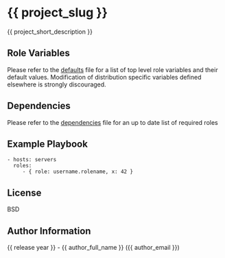 {{ project_slug }}
==================

{{ project_short_description }}

Role Variables
--------------

Please refer to the [defaults](defaults/main.yml) file for a list of top level role variables and their default values. Modification of distribution specific variables defined elsewhere is strongly discouraged.

Dependencies
------------

Please refer to the [dependencies](meta/main.yml) file for an up to date list of required roles

Example Playbook
----------------

    - hosts: servers
      roles:
         - { role: username.rolename, x: 42 }

License
-------

BSD

Author Information
------------------

{{ release year }} - {{ author_full_name }} ({{ author_email }})
